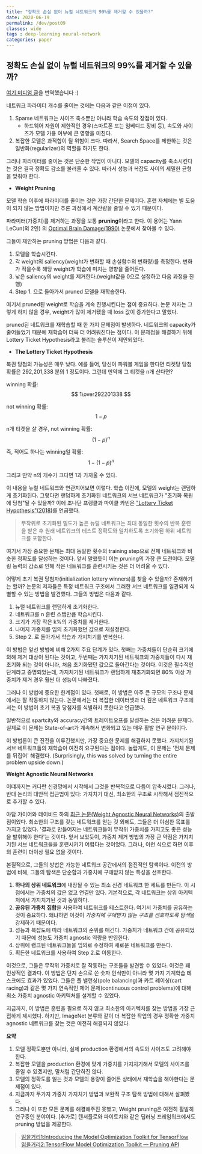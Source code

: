 ```yaml
---
title: "정확도 손실 없이 뉴럴 네트워크의 99%를 제거할 수 있을까?"
date: 2020-06-19
permalink: /dev/post09
classes: wide
tags : deep-learning neural-network
categories: paper
---
```


## 정확도 손실 없이 뉴럴 네트워크의 99%를 제거할 수 있을까?

[여기 미디엄 글](https://towardsdatascience.com/can-you-remove-99-of-a-neural-network-without-losing-accuracy-915b1fab873b)을 번역했습니다 :)   

네트워크 파라미터 개수를 줄이는 것에는 다음과 같은 이점이 있다.   

1. Sparse 네트워크는 사이즈 축소뿐만 아니라 학습 속도의 장점이 있다. 
	- 하드웨어 자원이 제한적인 경우(스마트폰 또는 임베디드 장비 등), 속도와 사이즈가 모델 가용 여부에 큰 영향을 미친다. 
2. 복잡한 모델은 과적합이 될 위험이 크다. 따라서, Search Space를 제한하는 것은 일반화(regularizer)의 역할을 하기도 한다.  


그러나 파라미터를 줄이는 것은 단순한 작업이 아니다. 모델의 capacity를 축소시킨다는 것은 결국 정확도 감소를 불러올 수 있다. 따라서 성능과 복잡도 사이의 세밀한 균형을 맞춰야 한다.   

- **Weight Pruning**

모델 학습 이후에 파라미터를 줄이는 것은 가장 간단한 문제이다. 훈련 자체에는 별 도움이 되지 않는 방법이지만 추론 과정에서 계산량을 줄일 수 있기 때문이다.   

파라미터(가중치)를 제거하는 과정을 보통 **pruning**이라고 한다. 이 용어는 Yann LeCun(외 2인) 의 [Optimal Brain Damage(1990)](http://papers.nips.cc/paper/250-optimal-brain-damage.pdf) 논문에서 찾아볼 수 있다.   

그들이 제안하는 pruning 방법은 다음과 같다.   

1. 모델을 학습시킨다.
2. 각 weight의 saliency(weight가 변화할 때 손실함수의 변화량)를 측정한다. 변화가 적을수록 해당 weight가 학습에 미치는 영향을 줄어든다.
3. 낮은 saliency의 weight를 제거한다.(weight값을 0으로 설정하고 다음 과정을 진행)
4. Step 1. 으로 돌아가서 pruned 모델을 재학습한다.

여기서 pruned된 weight로 학습을 계속 진행시킨다는 점이 중요하다. 논문 저자는 그렇게 하지 않을 경우, weight가 많이 제거됐을 때 loss 값이 증가한다고 말했다.   

pruned된 네트워크를 재학습할 때 한 가지 문제점이 발생하다. 네트워크의 capacity가 줄어들었기 때문에 재학습이 더욱 더 어려워진다는 점이다. 이 문제점을 해결하기 위해 Lottery Ticket Hypothesis라고 불리는 솔루션이 제안되었다.    

- **The Lottery Ticket Hypothesis**

복권 당첨의 가능성은 매우 낮다. 예를 들어, 당신이 파워볼 게임을 한다면 티켓당 당첨 확률은 292,201,338 분의 1 정도이다. 그런데 만약에 그 티켓을 n개 산다면?    


winning 확률: $$ 1\over292201338 $$   

not winning 확률:  $$ 1-p $$  

n개 티켓을 살 경우, not winning 확률: $$ (1-p)^n $$   

즉, 적어도 하나는 winning일 확률: $$ 1- (1-p)^n $$    

그리고 만약 n의 개수가 크다면 1과 가까울 수 있다.    


이 내용을 뉴럴 네트워크와 연관지어보면 이렇다. 학습 이전에, 모델의 weight는 랜덤하게 초기화된다. 그렇다면 랜덤하게 초기화된 네트워크의 서브 네트워크가 "초기화 복원에 당첨"될 수 있을까? 이에 조나단 프랭클과 마이클 카빈은 ["Lottery Ticket Hypothesis"(2018)](https://arxiv.org/abs/1803.03635)를 언급했다.    


> 무작위로 초기화된 밀도가 높은 뉴럴 네트워크는 최대 동일한 횟수의 반복 훈련을 받은 후 원래 네트워크의 테스트 정확도와 일치하도록 초기화된 하위 네트워크를 포함한다.  

여기서 가장 중요한 문제는 최대 동일한 횟수의 training step으로 전체 네트워크와 비슷한 정확도를 달성하는 것이다. 앞서 말했듯이 이는 pruning의 가장 큰 도전이다. 모델링 능력의 감소로 인해 작은 네트워크를 훈련시키는 것은 더 어려울 수 있다.    

어떻게 초기 복권 당첨자(initialization lottery winners)를 찾을 수 있을까? 존재하기는 할까? 논문의 저자들은 특정 네트워크 구조에서 그러한 서브 네트워크를 일관되게 식별할 수 있는 방법을 발견했다. 그들의 방법은 다음과 같다.     

1. 뉴럴 네트워크를 랜덤하게 초기화한다.
2. 네트워크를 n 훈련 스탭만큼 학습시킨다.
3. 크기가 가장 작은 k%의 가중치를 제거한다. 
4. 나머지 가중치를 임의 초기화했던 값으로 재설정한다. 
5. Step 2. 로 돌아가서 학습과 가지치기를 반복한다.


이 방법은 앞선 방법에 비해 2가지 주요 단계가 있다. 첫째는 가중치들이 단순히 크기에 의해 제거 대상이 된다는 것이고, 두번째는 가지치기된 네트워크의 가중치들이 다시 재초기화 되는 것이 아니라, 처음 초기화됐던 값으로 돌아간다는 것이다. 이것은 필수적인 단계라고 증명되었는데, 가지치기된 네트워크가 랜덤하게 재초기화되면 80% 이상 가중치가 제거 경우 훨씬 더 성능이 나빠졌다.   

그러나 이 방법에 중요한 한계점이 있다. 첫째로, 이 방법은 아주 큰 규모의 구조나 문제에서는 잘 작동하지 않는다. 논문에서는 더 복잡한 데이터셋과 더 깊은 네트워크 구조에서는 이 방법이 초기 복권 당첨자를 식별하지 못한다고 언급했다.   

일반적으로 spartcity와 accuracy간의 트레이트오프를 달성하는 것은 어려운 문제다. 실제로 이 문제는 State-of-art가 계속해서 변화되고 있는 매우 활발 연구 분야이다.    

이 방법론이 큰 진전을 이루긴했지만, 가장 중요한 문제를 해결하지 못했다. 가지치기된 서브 네트워크들의 재학습이 여전히 요구된다는 점이다. 놀랍게도, 이 문제는 '전체 문제를 뒤집어' 해결했다. (Surprisingly, this was solved by turning the entire problem upside down.)   

**Weight Agnostic Neural Networks**

이떄까지는 커다란 신경망에서 시작해서 그것을 반복적으로 다듬어 압축시켰다. 그러나, 반대 논리의 대안적 접근법이 있다: 가지치기 대신, 최소한의 구조로 시작해서 점진적으로 추가할 수 있다.   

아담 가이어와 데이비드 하의 [최근 논문(Weight Agnostic Neural Networks)](https://arxiv.org/abs/1906.04358)의 출발점이었다. 최소한의 구조를 갖는 네트워크를 얻는 것 외에도, 그들은 더 야심찬 목표를 가지고 있었다. '결과로 만들어지는 네트워크들이 무작위 가중치를 가지고도 좋은 성능을 발휘해야 한다'는 것이다. 앞서 보았듯이, 가중치 제거 방법의 가장 큰 약점은 가지치기된 서브 네트워크들을 훈련시키기 어렵다는 것이었다. 그러나, 이런 식으로 하면 이후의 훈련이 더이상 필요 없을 것이다.   

본질적으로, 그들의 방법은 가능한 네트워크 공간에서의 점진적인 탐색이다. 이전의 방법에 비해, 그들의 탐색은 단순함과 가중치에 구애받지 않는 특성을 선호한다.   


1. **하나의 상위 네트워크**에 내장될 수 있는 최소 신경 네트워크 한 세트를 만든다. 이 시점에서는 가중치의 값은 없고 연결만 있다. 기본적으로, 각 네트워크는 상위 아키텍처에서 가지치기된 것과 동일하다. 
2. **공유된 가중치 집합**을 사용하여 네트워크를 테스트한다. 여기서 가중치를 공유하는 것이 중요하다. 왜냐하면 이것이 *가중치에 구애받지 않는 구조를 선호하도록 탐색*을 강제하기 때문이다.
3. 성능과 복잡도에 따라 네트워크의 순위를 매긴다. 가중치가 네트워크 간에 공유되었기 때문에 성능도 가중치 agnostic 역량을 반영한다.
4. 상위에 랭크된 네트워크들을 임의로 수정하여 새로운 네트워크를 만든다.
5. 획든한 네트워크를 사용하여 Step 2.로 이동한다.

이것으로, 그들은 무작위 가중치로 잘 작동하는 구조들을 발견할 수 있었다. 이것은 꽤 인상적인 결과다. 이 방법은 단지 손으로 쓴 숫자 인식만이 아니라 몇 가지 기계학습 테스크에도 효과가 있었다. 그들은 폴 밸런싱(pole balancing)과 카트 레이싱(cart racing)과 같은 몇 가지 연속적인 제어 문제(continuous control problems)에 대해 최소 가중치 agnostic 아키텍처를 설계할 수 있었다.    

지금까지, 이 방법은 훈련을 필요로 하지 않고 최소한의 아키텍처를 찾는 방법을 가장 근접하게 제시했다. 하지만, ImageNet 분류와 같이 더 복잡한 작업의 경우 정확한 가중치 agnostic 네트워크를 찾는 것은 여전히 해결되지 않았다.    



**요약** 
1. 모델 정확도뿐만 아니라, 실제 production 환경에서의 속도와 사이즈도 고려해야 한다. 
2. 복잡한 모델을 production 환경에 맞게 가중치를 가지치기해서 모델의 사이즈를 줄일 수 있겠지만, 말처럼 간단하진 않다.
3. 모델의 정확도를 잃는 것과 모델의 용량이 줄어든 상태에서 재학습을 해야한다는 문제점이 있다.
4. 지금까지 두가지 가중치 가지치기 방법과 보완적 구조 탐색 방법에 대해서 살펴봤다.
5. 그러나 이 또한 모든 문제를 해결해주진 못했고, Weight pruning은 여전히 활발히 연구중인 분야이다.
[추가로] 텐서플로와 파이토치와 같은 딥러닝 프레임워크에서도 pruning 방법을 제공한다. 
 

> [읽을거리1:Introducing the Model Optimization Toolkit for TensorFlow](https://medium.com/tensorflow/introducing-the-model-optimization-toolkit-for-tensorflow-254aca1ba0a3)     
> [읽을거리2:TensorFlow Model Optimization Toolkit — Pruning API](https://medium.com/tensorflow/tensorflow-model-optimization-toolkit-pruning-api-42cac9157a6a)

  



